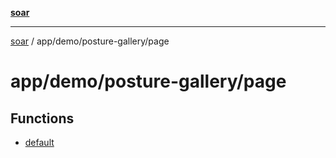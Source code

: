[**soar**](../../../../README.md)

***

[soar](../../../../modules.md) / app/demo/posture-gallery/page

# app/demo/posture-gallery/page

## Functions

- [default](functions/default.md)
